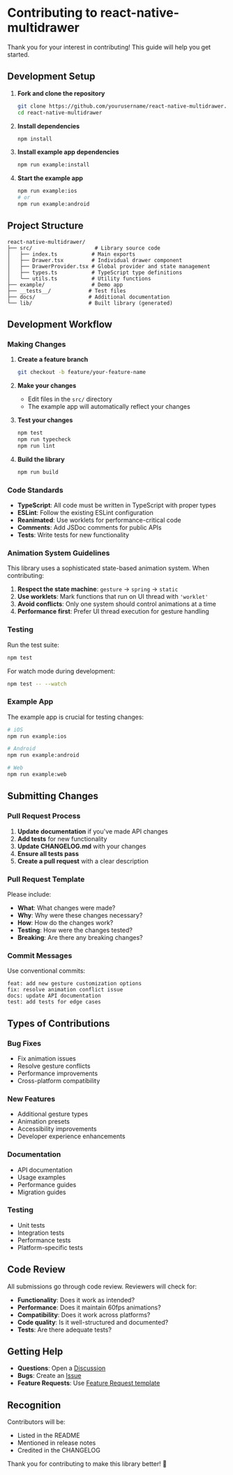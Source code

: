 # Contributing to react-native-multidrawer

Thank you for your interest in contributing! This guide will help you get started.

## Development Setup

1. **Fork and clone the repository**
   ```bash
   git clone https://github.com/yourusername/react-native-multidrawer.git
   cd react-native-multidrawer
   ```

2. **Install dependencies**
   ```bash
   npm install
   ```

3. **Install example app dependencies**
   ```bash
   npm run example:install
   ```

4. **Start the example app**
   ```bash
   npm run example:ios
   # or
   npm run example:android
   ```

## Project Structure

```
react-native-multidrawer/
├── src/                    # Library source code
│   ├── index.ts           # Main exports
│   ├── Drawer.tsx         # Individual drawer component
│   ├── DrawerProvider.tsx # Global provider and state management
│   ├── types.ts           # TypeScript type definitions
│   └── utils.ts           # Utility functions
├── example/               # Demo app
├── __tests__/            # Test files
├── docs/                 # Additional documentation
└── lib/                  # Built library (generated)
```

## Development Workflow

### Making Changes

1. **Create a feature branch**
   ```bash
   git checkout -b feature/your-feature-name
   ```

2. **Make your changes**
   - Edit files in the `src/` directory
   - The example app will automatically reflect your changes

3. **Test your changes**
   ```bash
   npm test
   npm run typecheck
   npm run lint
   ```

4. **Build the library**
   ```bash
   npm run build
   ```

### Code Standards

- **TypeScript**: All code must be written in TypeScript with proper types
- **ESLint**: Follow the existing ESLint configuration
- **Reanimated**: Use worklets for performance-critical code
- **Comments**: Add JSDoc comments for public APIs
- **Tests**: Write tests for new functionality

### Animation System Guidelines

This library uses a sophisticated state-based animation system. When contributing:

1. **Respect the state machine**: `gesture` → `spring` → `static`
2. **Use worklets**: Mark functions that run on UI thread with `'worklet'`
3. **Avoid conflicts**: Only one system should control animations at a time
4. **Performance first**: Prefer UI thread execution for gesture handling

### Testing

Run the test suite:
```bash
npm test
```

For watch mode during development:
```bash
npm test -- --watch
```

### Example App

The example app is crucial for testing changes:
```bash
# iOS
npm run example:ios

# Android  
npm run example:android

# Web
npm run example:web
```

## Submitting Changes

### Pull Request Process

1. **Update documentation** if you've made API changes
2. **Add tests** for new functionality
3. **Update CHANGELOG.md** with your changes
4. **Ensure all tests pass**
5. **Create a pull request** with a clear description

### Pull Request Template

Please include:
- **What**: What changes were made?
- **Why**: Why were these changes necessary?
- **How**: How do the changes work?
- **Testing**: How were the changes tested?
- **Breaking**: Are there any breaking changes?

### Commit Messages

Use conventional commits:
```
feat: add new gesture customization options
fix: resolve animation conflict issue
docs: update API documentation
test: add tests for edge cases
```

## Types of Contributions

### Bug Fixes
- Fix animation issues
- Resolve gesture conflicts
- Performance improvements
- Cross-platform compatibility

### New Features
- Additional gesture types
- Animation presets
- Accessibility improvements
- Developer experience enhancements

### Documentation
- API documentation
- Usage examples
- Performance guides
- Migration guides

### Testing
- Unit tests
- Integration tests
- Performance tests
- Platform-specific tests

## Code Review

All submissions go through code review. Reviewers will check for:
- **Functionality**: Does it work as intended?
- **Performance**: Does it maintain 60fps animations?
- **Compatibility**: Does it work across platforms?
- **Code quality**: Is it well-structured and documented?
- **Tests**: Are there adequate tests?

## Getting Help

- **Questions**: Open a [Discussion](https://github.com/yourusername/react-native-multidrawer/discussions)
- **Bugs**: Create an [Issue](https://github.com/yourusername/react-native-multidrawer/issues)
- **Feature Requests**: Use [Feature Request template](https://github.com/yourusername/react-native-multidrawer/issues/new?template=feature_request.md)

## Recognition

Contributors will be:
- Listed in the README
- Mentioned in release notes
- Credited in the CHANGELOG

Thank you for contributing to make this library better! 🎉
